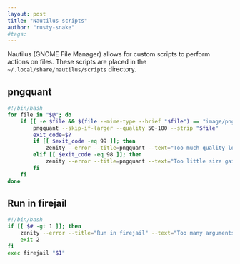 ```yaml
---
layout: post
title: "Nautilus scripts"
author: "rusty-snake"
#tags:
---
```


Nautilus (GNOME File Manager) allows for custom scripts to perform actions on files.
These scripts are placed in the `~/.local/share/nautilus/scripts` directory.

## pngquant

~~~ bash
#!/bin/bash
for file in "$@"; do
    if [[ -e $file && $(file --mime-type --brief "$file") == "image/png" ]]; then
        pngquant --skip-if-larger --quality 50-100 --strip "$file"
        exit_code=$?
        if [[ $exit_code -eq 99 ]]; then
            zenity --error --title=pngquant --text="Too much quality loss. Image can not be converted."
        elif [[ $exit_code -eq 98 ]]; then
            zenity --error --title=pngquant --text="Too little size gain. Image can not be converted."
        fi
    fi
done
~~~

## Run in firejail

~~~ bash
#!/bin/bash
if [[ $# -gt 1 ]]; then
    zenity --error --title="Run in firejail" --text="Too many arguments.\n\nYou can only run one program in firejail."
    exit 2
fi
exec firejail "$1"
~~~
